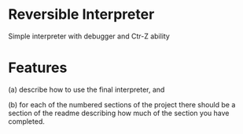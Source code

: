 # Reversible Interpreter

Simple interpreter with debugger and Ctr-Z ability

# Features

 (a) describe how to use the final interpreter, and 

 (b) for each of the numbered sections of the project there should be a section of the readme describing how much of the section you have completed.
